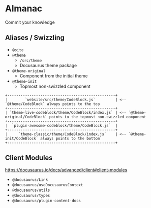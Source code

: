 # Almanac

Commit your knowledge

## Aliases / Swizzling

- `@site`
- `@theme`
  - `/src/theme`
  - Docusaurus theme package
- `@theme-original`
  - Component from the initial theme
- `@theme-init`
  - Topmost non-swizzled component

```code
+-------------------------------------------------+
|        `website/src/theme/CodeBlock.js`         | <-- `@theme/CodeBlock` always points to the top
+-------------------------------------------------+
| `theme-live-codeblock/theme/CodeBlock/index.js` | <-- `@theme-original/CodeBlock` points to the topmost non-swizzled component
+-------------------------------------------------+
|  `plugin-awesome-codeblock/theme/CodeBlock.js`  |
+-------------------------------------------------+
|     `theme-classic/theme/CodeBlock/index.js`    | <-- `@theme-init/CodeBlock` always points to the bottom
+-------------------------------------------------+
```

## Client Modules

<https://docusaurus.io/docs/advanced/client#client-modules>

- `@docusaurus/Link`
- `@docusaurus/useDocusaurusContext`
- `@docusaurus/utils`
- `@docusaurus/types`
- `@docusaurus/plugin-content-docs`

